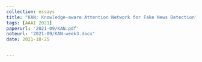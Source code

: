 ```yaml
---
collection: essays
title: "KAN: Knowledge-aware Attention Network for Fake News Detection"
tags: [AAAI 2021]
paperurl: '2021-09/KAN.pdf'
noteurl: '2021-09/KAN-week3.docx'
date: 2021-10-25


---
```



